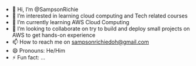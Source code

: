 - 👋 Hi, I’m @SampsonRichie
- 👀 I’m interested in learning cloud computing and Tech related courses
- 🌱 I’m currently learning AWS Cloud Computing
- 💞️ I’m looking to collaborate on try to build and deploy small projects on AWS to get hands-on experience 
- 📫 How to reach me on sampsonrichiedoh@gmail.com
- 😄 Pronouns: He/Him
- ⚡ Fun fact: ...

<!---
SampsonRichie/SampsonRichie is a ✨ special ✨ repository because its `README.md` (this file) appears on your GitHub profile.
You can click the Preview link to take a look at your changes.
--->
